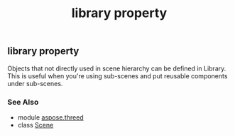 ﻿---
title: library property
second_title: Aspose.3D for Python via .NET API References
description: 
type: docs
weight: 170
url: /python-net/aspose.threed/scene/library/
is_root: false
---

## library property


Objects that not directly used in scene hierarchy can be defined in Library.
            This is useful when you're using sub-scenes and put reusable components under sub-scenes.

### See Also
* module [aspose.threed](../../)
* class [Scene](/3d/python-net/aspose.threed/scene)
